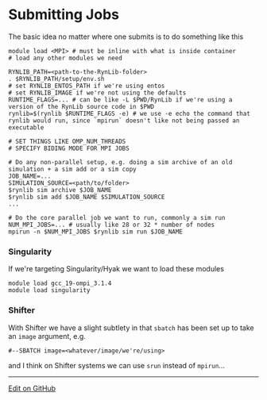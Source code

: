 # Submitting Jobs

The basic idea no matter where one submits is to do something like this

```shell
module load <MPI> # must be inline with what is inside container
# load any other modules we need

RYNLIB_PATH=<path-to-the-RynLib-folder>
. $RYNLIB_PATH/setup/env.sh
# set RYNLIB_ENTOS_PATH if we're using entos
# set RYNLIB_IMAGE if we're not using the defaults
RUNTIME_FLAGS=... # can be like -L $PWD/RynLib if we're using a version of the RynLib source code in $PWD
rynlib=$(rynlib $RUNTIME_FLAGS -e) # we use -e echo the command that rynlib would run, since `mpirun` doesn't like not being passed an executable

# SET THINGS LIKE OMP_NUM_THREADS
# SPECIFY BIDING MODE FOR MPI JOBS

# Do any non-parallel setup, e.g. doing a sim archive of an old simulation + a sim add or a sim copy
JOB_NAME=...
SIMULATION_SOURCE=<path/to/folder>
$rynlib sim archive $JOB_NAME
$rynlib sim add $JOB_NAME $SIMULATION_SOURCE
...

# Do the core parallel job we want to run, commonly a sim run
NUM_MPI_JOBS=... # usually like 28 or 32 * number of nodes
mpirun -n $NUM_MPI_JOBS $rynlib sim run $JOB_NAME
```

### Singularity

If we're targeting Singularity/Hyak we want to load these modules

```shell
module load gcc_19-ompi_3.1.4
module load singularity
```

### Shifter

With Shifter we have a slight subtlety in that `sbatch` has been set up to take an `image` argument, e.g.

```shell
#--SBATCH image=<whatever/image/we're/using>
```

and I think on Shifter systems we can use `srun` instead of `mpirun`...

---
[Edit on GitHub <i class="fab fa-github" aria-hidden="true"></i>](https://github.com/McCoyGroup/References/edit/gh-pages/Documentation/RynLib/SubmittingWithSBatch.md)